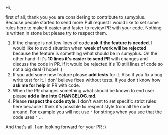 Hi,

first of all, thank you you are considering to contribute to sumyplus. Because people started to send
more Pull request I would like to set some rules here to make it easier and faster to review PR
with your code. Nothing is written in stone but please try to respect them.

1. If the change is not few lines of code **ask if the feature is needed**. I would like to avoid
   situation when **week of work will be rejected** because the feature is something what should 
   be in sumyplus. On the other hand if it's **10 lines it's easier to send PR** with changes and discuss 
   the code in PR. If it would be rejected it's 10 still lines of code so not a big deal (I hope) :)
2. If you add some new feature please **add tests** for it. Also if you fix a bug write test for it.
   I don' believe fixes without tests. If you don't know how **ask me for help** in PR with code.
3. When the PR changes something what should be known to end user please **add a line into CHANGELOG.md**.
4. Please **respect the code style**. I don't want to set specific strict rules here because I think it's 
   possible to respect style from all the code around. For example you will not use `'` for strings 
   when you see that the code uses `"` ...

And that's all. I am looking forward for your PR :)
